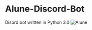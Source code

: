# Alune-Discord-Bot
 Disord bot written in Python 3.0
![Alune](https://github.com/jaymay284/Alune-Discord-Bot/blob/master/01_Aphelios_Alune_exnygii7tfxazei9qq5v.jpg?raw=true)
